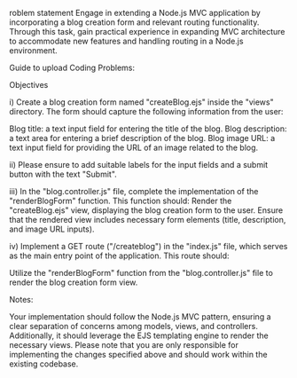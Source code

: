 roblem statement
Engage in extending a Node.js MVC application by incorporating a blog creation form and relevant routing functionality. Through this task, gain practical experience in expanding MVC architecture to accommodate new features and handling routing in a Node.js environment.

Guide to upload Coding Problems:

Objectives

i) Create a blog creation form named "createBlog.ejs" inside the "views" directory. The form should capture the following information from the user:

Blog title: a text input field for entering the title of the blog.
Blog description: a text area for entering a brief description of the blog.
Blog image URL: a text input field for providing the URL of an image related to the blog.

ii) Please ensure to add suitable labels for the input fields and a submit button with the text "Submit".

iii) In the "blog.controller.js" file, complete the implementation of the "renderBlogForm" function. This function should:
Render the "createBlog.ejs" view, displaying the blog creation form to the user.
Ensure that the rendered view includes necessary form elements (title, description, and image URL inputs).

iv) Implement a GET route ("/createblog") in the "index.js" file, which serves as the main entry point of the application. This route should:

Utilize the "renderBlogForm" function from the "blog.controller.js" file to render the blog creation form view.

Notes:

Your implementation should follow the Node.js MVC pattern, ensuring a clear separation of concerns among models, views, and controllers. Additionally, it should leverage the EJS templating engine to render the necessary views.
Please note that you are only responsible for implementing the changes specified above and should work within the existing codebase.
